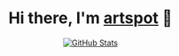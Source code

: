 <p>
  <h1 align="center">
    <b>Hi there, I'm <a href="https://artspot.com">artspot</a> 👋</b>
  </h1>
</p>

<p align="center">
  <a href="https://github.com/artspot">
    <img alt="GitHub Stats" src="https://github-readme-stats.vercel.app/api?username=artspot&hide=issues&hide_title=true&include_all_commits=true&bg_color=30,003366,904e95&title_color=fff&text_color=fff" />
    </a>
</p>
